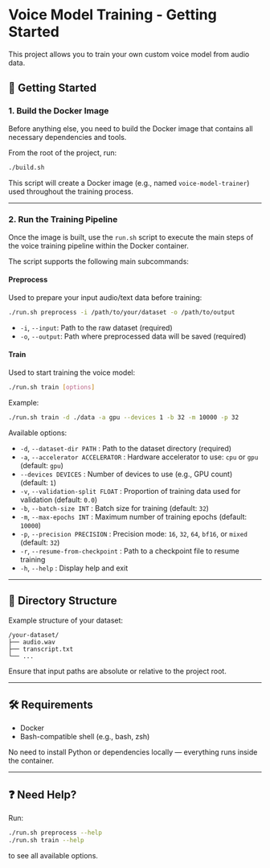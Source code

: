 # Voice Model Training - Getting Started

This project allows you to train your own custom voice model from audio data.

## 🚀 Getting Started

### 1. Build the Docker Image

Before anything else, you need to build the Docker image that contains all necessary dependencies and tools.

From the root of the project, run:

```bash
./build.sh
```

This script will create a Docker image (e.g., named `voice-model-trainer`) used throughout the training process.

---

### 2. Run the Training Pipeline

Once the image is built, use the `run.sh` script to execute the main steps of the voice training pipeline within the Docker container.

The script supports the following main subcommands:

#### Preprocess

Used to prepare your input audio/text data before training:

```bash
./run.sh preprocess -i /path/to/your/dataset -o /path/to/output
```

- `-i`, `--input`: Path to the raw dataset (required)
- `-o`, `--output`: Path where preprocessed data will be saved (required)

#### Train

Used to start training the voice model:

```bash
./run.sh train [options]
```

Example:

```bash
./run.sh train -d ./data -a gpu --devices 1 -b 32 -m 10000 -p 32
```

Available options:

- `-d`, `--dataset-dir PATH`           : Path to the dataset directory (required)
- `-a`, `--accelerator ACCELERATOR`    : Hardware accelerator to use: `cpu` or `gpu` (default: `gpu`)
- `--devices DEVICES`                  : Number of devices to use (e.g., GPU count) (default: `1`)
- `-v`, `--validation-split FLOAT`     : Proportion of training data used for validation (default: `0.0`)
- `-b`, `--batch-size INT`             : Batch size for training (default: `32`)
- `-m`, `--max-epochs INT`             : Maximum number of training epochs (default: `10000`)
- `-p`, `--precision PRECISION`        : Precision mode: `16`, `32`, `64`, `bf16`, or `mixed` (default: `32`)
- `-r`, `--resume-from-checkpoint`     : Path to a checkpoint file to resume training
- `-h`, `--help`                       : Display help and exit

---

## 📁 Directory Structure

Example structure of your dataset:

```
/your-dataset/
├── audio.wav
├── transcript.txt
└── ...
```

Ensure that input paths are absolute or relative to the project root.

---

## 🛠 Requirements

- Docker
- Bash-compatible shell (e.g., bash, zsh)

No need to install Python or dependencies locally — everything runs inside the container.

---

## ❓ Need Help?

Run:

```bash
./run.sh preprocess --help
./run.sh train --help
```

to see all available options.
